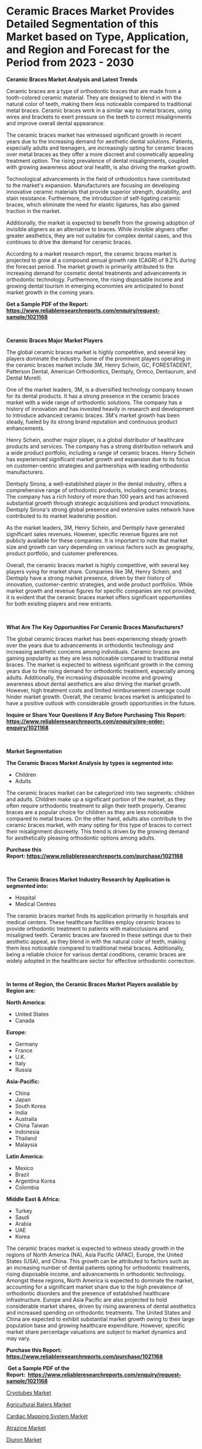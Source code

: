 <p><h1>Ceramic Braces Market Provides Detailed Segmentation of this Market based on Type, Application, and Region and Forecast for the Period from 2023 - 2030</h1></p><p><strong>Ceramic Braces Market Analysis and Latest Trends</strong></p>
<p><p>Ceramic braces are a type of orthodontic braces that are made from a tooth-colored ceramic material. They are designed to blend in with the natural color of teeth, making them less noticeable compared to traditional metal braces. Ceramic braces work in a similar way to metal braces, using wires and brackets to exert pressure on the teeth to correct misalignments and improve overall dental appearance.</p><p>The ceramic braces market has witnessed significant growth in recent years due to the increasing demand for aesthetic dental solutions. Patients, especially adults and teenagers, are increasingly opting for ceramic braces over metal braces as they offer a more discreet and cosmetically appealing treatment option. The rising prevalence of dental misalignments, coupled with growing awareness about oral health, is also driving the market growth.</p><p>Technological advancements in the field of orthodontics have contributed to the market's expansion. Manufacturers are focusing on developing innovative ceramic materials that provide superior strength, durability, and stain resistance. Furthermore, the introduction of self-ligating ceramic braces, which eliminate the need for elastic ligatures, has also gained traction in the market.</p><p>Additionally, the market is expected to benefit from the growing adoption of invisible aligners as an alternative to braces. While invisible aligners offer greater aesthetics, they are not suitable for complex dental cases, and this continues to drive the demand for ceramic braces.</p><p>According to a market research report, the ceramic braces market is projected to grow at a compound annual growth rate (CAGR) of 9.2% during the forecast period. The market growth is primarily attributed to the increasing demand for cosmetic dental treatments and advancements in orthodontic technology. Furthermore, the rising disposable income and growing dental tourism in emerging economies are anticipated to boost market growth in the coming years.</p></p>
<p><strong>Get a Sample PDF of the Report:&nbsp; <a href="https://www.reliableresearchreports.com/enquiry/request-sample/1021168">https://www.reliableresearchreports.com/enquiry/request-sample/1021168</a></strong></p>
<p>&nbsp;</p>
<p><strong>Ceramic Braces Major Market Players</strong></p>
<p><p>The global ceramic braces market is highly competitive, and several key players dominate the industry. Some of the prominent players operating in the ceramic braces market include 3M, Henry Schein, GC, FORESTADENT, Patterson Dental, American Orthodontics, Dentsply, Ormco, Dentaurum, and Dental Morelli.</p><p>One of the market leaders, 3M, is a diversified technology company known for its dental products. It has a strong presence in the ceramic braces market with a wide range of orthodontic solutions. The company has a history of innovation and has invested heavily in research and development to introduce advanced ceramic braces. 3M's market growth has been steady, fueled by its strong brand reputation and continuous product enhancements.</p><p>Henry Schein, another major player, is a global distributor of healthcare products and services. The company has a strong distribution network and a wide product portfolio, including a range of ceramic braces. Henry Schein has experienced significant market growth and expansion due to its focus on customer-centric strategies and partnerships with leading orthodontic manufacturers.</p><p>Dentsply Sirona, a well-established player in the dental industry, offers a comprehensive range of orthodontic products, including ceramic braces. The company has a rich history of more than 100 years and has achieved substantial growth through strategic acquisitions and product innovations. Dentsply Sirona's strong global presence and extensive sales network have contributed to its market leadership position.</p><p>As the market leaders, 3M, Henry Schein, and Dentsply have generated significant sales revenues. However, specific revenue figures are not publicly available for these companies. It is important to note that market size and growth can vary depending on various factors such as geography, product portfolio, and customer preferences.</p><p>Overall, the ceramic braces market is highly competitive, with several key players vying for market share. Companies like 3M, Henry Schein, and Dentsply have a strong market presence, driven by their history of innovation, customer-centric strategies, and wide product portfolios. While market growth and revenue figures for specific companies are not provided, it is evident that the ceramic braces market offers significant opportunities for both existing players and new entrants.</p></p>
<p>&nbsp;</p>
<p><strong>What Are The Key Opportunities For Ceramic Braces Manufacturers?</strong></p>
<p><p>The global ceramic braces market has been experiencing steady growth over the years due to advancements in orthodontic technology and increasing aesthetic concerns among individuals. Ceramic braces are gaining popularity as they are less noticeable compared to traditional metal braces. The market is expected to witness significant growth in the coming years due to the rising demand for orthodontic treatment, especially among adults. Additionally, the increasing disposable income and growing awareness about dental aesthetics are also driving the market growth. However, high treatment costs and limited reimbursement coverage could hinder market growth. Overall, the ceramic braces market is anticipated to have a positive outlook with considerable growth opportunities in the future.</p></p>
<p><strong>Inquire or Share Your Questions If Any Before Purchasing This Report: <a href="https://www.reliableresearchreports.com/enquiry/pre-order-enquiry/1021168">https://www.reliableresearchreports.com/enquiry/pre-order-enquiry/1021168</a></strong></p>
<p>&nbsp;</p>
<p><strong>Market Segmentation</strong></p>
<p><strong>The Ceramic Braces Market Analysis by types is segmented into:</strong></p>
<p><ul><li>Children</li><li>Adults</li></ul></p>
<p><p>The ceramic braces market can be categorized into two segments: children and adults. Children make up a significant portion of the market, as they often require orthodontic treatment to align their teeth properly. Ceramic braces are a popular choice for children as they are less noticeable compared to metal braces. On the other hand, adults also contribute to the ceramic braces market, with many opting for this type of braces to correct their misalignment discreetly. This trend is driven by the growing demand for aesthetically pleasing orthodontic options among adults.</p></p>
<p><strong>Purchase this Report:&nbsp;<a href="https://www.reliableresearchreports.com/purchase/1021168">https://www.reliableresearchreports.com/purchase/1021168</a></strong></p>
<p>&nbsp;</p>
<p><strong>The Ceramic Braces Market Industry Research by Application is segmented into:</strong></p>
<p><ul><li>Hospital</li><li>Medical Centres</li></ul></p>
<p><p>The ceramic braces market finds its application primarily in hospitals and medical centers. These healthcare facilities employ ceramic braces to provide orthodontic treatment to patients with malocclusions and misaligned teeth. Ceramic braces are favored in these settings due to their aesthetic appeal, as they blend in with the natural color of teeth, making them less noticeable compared to traditional metal braces. Additionally, being a reliable choice for various dental conditions, ceramic braces are widely adopted in the healthcare sector for effective orthodontic correction.</p></p>
<p>&nbsp;</p>
<p><strong>In terms of Region, the Ceramic Braces Market Players available by Region are:</strong></p>
<p>
    <p> <strong> North America: </strong>
        <ul>
            <li>United States</li>
            <li>Canada</li>
        </ul>
        </p> 
    <p> <strong> Europe: </strong>
        <ul>
            <li>Germany</li>
            <li>France</li>
            <li>U.K.</li>
            <li>Italy</li>
            <li>Russia</li>
        </ul>
        </p> 
    <p> <strong> Asia-Pacific: </strong>
        <ul>
            <li>China</li>
            <li>Japan</li>
            <li>South Korea</li>
            <li>India</li>
            <li>Australia</li>
            <li>China Taiwan</li>
            <li>Indonesia</li>
            <li>Thailand</li>
            <li>Malaysia</li>
        </ul>
        </p> 
    <p> <strong> Latin America: </strong>
        <ul>
            <li>Mexico</li>
            <li>Brazil</li>
            <li>Argentina Korea</li>
            <li>Colombia</li>
        </ul>
        </p> 
    <p> <strong> Middle East & Africa: </strong>
        <ul>
            <li>Turkey</li>
            <li>Saudi</li>
            <li>Arabia</li>
            <li>UAE</li>
            <li>Korea</li>
        </ul>
    </p>
    </p>
<p><p>The ceramic braces market is expected to witness steady growth in the regions of North America (NA), Asia Pacific (APAC), Europe, the United States (USA), and China. This growth can be attributed to factors such as an increasing number of dental patients opting for orthodontic treatments, rising disposable income, and advancements in orthodontic technology. Amongst these regions, North America is expected to dominate the market, accounting for a significant market share due to the high prevalence of orthodontic disorders and the presence of established healthcare infrastructure. Europe and Asia Pacific are also projected to hold considerable market shares, driven by rising awareness of dental aesthetics and increased spending on orthodontic treatments. The United States and China are expected to exhibit substantial market growth owing to their large population base and growing healthcare expenditure. However, specific market share percentage valuations are subject to market dynamics and may vary.</p></p>
<p><strong>Purchase this Report: <a href="https://www.reliableresearchreports.com/purchase/1021168">https://www.reliableresearchreports.com/purchase/1021168</a></strong></p>
<p>&nbsp;<strong>Get a Sample PDF of the Report:&nbsp;&nbsp;<a href="https://www.reliableresearchreports.com/enquiry/request-sample/1021168">https://www.reliableresearchreports.com/enquiry/request-sample/1021168</a></strong></p>
<p><strong></strong></p>
<p><p><a href="https://www.reportprime.com/cryotubes-r10647">Cryotubes Market</a></p><p><a href="https://medium.com/@malliefeest1955/agricultural-balers-market-size-growth-forecast-2023-2030-8b747835fb84">Agricultural Balers Market</a></p><p><a href="https://www.reportprime.com/cardiac-mapping-system-r10648">Cardiac Mapping System Market</a></p><p><a href="https://www.linkedin.com/pulse/atrazine-market-share-amp-new-trends-analysis-report-3jk1e/">Atrazine Market</a></p><p><a href="https://www.linkedin.com/pulse/diuron-market-size-share-amp-trends-analysis-report-application-bxbxf/">Diuron Market</a></p></p>